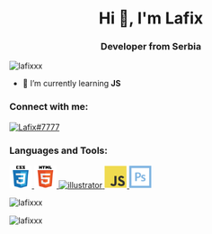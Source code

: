 <h1 align="center">Hi 👋, I'm Lafix</h1>
<h3 align="center">Developer from Serbia</h3>

<p align="left"> <img src="https://komarev.com/ghpvc/?username=lafixxx&label=Profile%20views&color=0e75b6&style=flat" alt="lafixxx" /> </p>

- 🌱 I’m currently learning **JS**


<h3 align="left">Connect with me:</h3>
<p align="left">
<a href="https://discord.gg/Lafix#7777" target="blank"><img align="center" src="https://raw.githubusercontent.com/rahuldkjain/github-profile-readme-generator/master/src/images/icons/Social/discord.svg" alt="Lafix#7777" height="30" width="40" /></a>
</p>

<h3 align="left">Languages and Tools:</h3>

<p align="left"> <a href="https://www.w3schools.com/css/" target="_blank" rel="noreferrer"> <img src="https://raw.githubusercontent.com/devicons/devicon/master/icons/css3/css3-original-wordmark.svg" alt="css3" width="40" height="40"/> </a> <a href="https://www.w3.org/html/" target="_blank" rel="noreferrer"> <img src="https://raw.githubusercontent.com/devicons/devicon/master/icons/html5/html5-original-wordmark.svg" alt="html5" width="40" height="40"/> </a> <a href="https://www.adobe.com/in/products/illustrator.html" target="_blank" rel="noreferrer"> <img src="https://www.vectorlogo.zone/logos/adobe_illustrator/adobe_illustrator-icon.svg" alt="illustrator" width="40" height="40"/> </a> <a href="https://developer.mozilla.org/en-US/docs/Web/JavaScript" target="_blank" rel="noreferrer"> <img src="https://raw.githubusercontent.com/devicons/devicon/master/icons/javascript/javascript-original.svg" alt="javascript" width="40" height="40"/> </a> <a href="https://www.photoshop.com/en" target="_blank" rel="noreferrer"> <img src="https://raw.githubusercontent.com/devicons/devicon/master/icons/photoshop/photoshop-line.svg" alt="photoshop" width="40" height="40"/> </a> </p>



<p>&nbsp;<img align="left" src="https://github-readme-stats.vercel.app/api?username=lafixxx&show_icons=true&locale=en" alt="lafixxx" /></p>

<p><img align="center" src="https://github-readme-streak-stats.herokuapp.com/?user=lafixxx&" alt="lafixxx" /></p>
